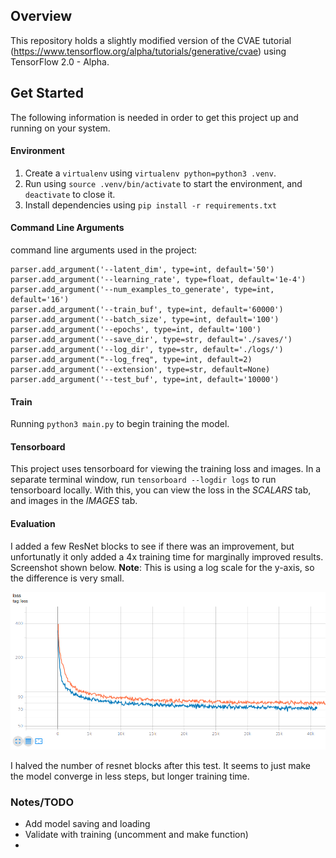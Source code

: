 ## Overview
This repository holds a slightly modified version of the CVAE tutorial (https://www.tensorflow.org/alpha/tutorials/generative/cvae) using TensorFlow 2.0 - Alpha.

## Get Started

The following information is needed in order to get this project up and running on your system.

#### Environment

1. Create a `virtualenv` using `virtualenv python=python3 .venv`.
2. Run using `source .venv/bin/activate` to start the environment, and `deactivate` to close it.
3. Install dependencies using `pip install -r requirements.txt`

#### Command Line Arguments

command line arguments used in the project:
```
parser.add_argument('--latent_dim', type=int, default='50')
parser.add_argument('--learning_rate', type=float, default='1e-4')
parser.add_argument('--num_examples_to_generate', type=int, default='16')
parser.add_argument('--train_buf', type=int, default='60000')
parser.add_argument('--batch_size', type=int, default='100')
parser.add_argument('--epochs', type=int, default='100')
parser.add_argument('--save_dir', type=str, default='./saves/')
parser.add_argument('--log_dir', type=str, default='./logs/')
parser.add_argument("--log_freq", type=int, default=2)
parser.add_argument('--extension', type=str, default=None)
parser.add_argument('--test_buf', type=int, default='10000')
```

#### Train

Running `python3 main.py` to begin training the model.

#### Tensorboard

This project uses tensorboard for viewing the training loss and images. In a separate terminal window, run `tensorboard --logdir logs` to run tensorboard locally. With this, you can view the loss in the *SCALARS* tab, and images in the *IMAGES* tab.

#### Evaluation

I added a few ResNet blocks to see if there was an improvement, but unfortunatly it only added a 4x training time for marginally improved results. Screenshot shown below. **Note**: This is using a log scale for the y-axis, so the difference is very small.

![](evaluation/resnetadded.png)

I halved the number of resnet blocks after this test. It seems to just make the model converge in less steps, but longer training time.

### Notes/TODO

- Add model saving and loading
- Validate with training (uncomment and make function)
- 